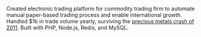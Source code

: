 Created electronic trading platform for commodity trading firm to
automate manual paper-based trading process and enable international
growth.
Handled $1b in trade volume yearly, surviving the [precious metals crash
of 2011][crash].
Built with PHP, Node.js, Redis, and MySQL.

[crash]: http://latimesblogs.latimes.com/money_co/2011/09/gold-may-not-be-quite-the-safe-haven-that-some-investors-had-hoped-the-price-of-gold-skidded-to-its-lowest-level-in-almost.html
